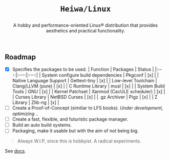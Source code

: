 # <p align="center">`Heiwa/Linux`</p>
<p align="center">A hobby and performance-oriented Linux® distribution that provides aesthetics and practical functionality.</p>

<br>

## Roadmap <img alt="" align="right" src="https://badges.pufler.dev/visits/heiwalinux/heiwa?style=flat-square&label=&color=000000&logo=GitHub&logoColor=white&labelColor=373e4d"/>
- [x] Specifies the packages to be used.
    | Function | Packages | Status |
    |:---:|:---:|:---:|
    | System configure build dependencies | Pkgconf                   | [x] |
    | Native Language Support             | Gettext-tiny              | [x] |
    | Low-level Toolchain                 | Clang/LLVM (pure)         | [x] |
    | C Runtime Library                   | musl                      | [x] |
    | System Build Tools                  | GNU                       | [x] |
    | Kernel Patchset                     | Xanmod (CacULE scheduler) | [x] |
    | Curses Library                      | NetBSD Curses             | [x] |
    | .gz Archiver                        | Pigz                      | [x] |
    | Z Library                           | Zlib-ng                   | [x] |
- [ ] Create a Proof-of-Concept (similiar to LFS books). *Under development, optimizing ..*
- [ ] Create a fast, flexible, and futuristic package manager.
- [ ] Build an auto build systems.
- [ ] Packaging, make it usable but with the aim of not being big.
> Always W.I.P, since this is hobbyist. A radical experiments.

See [docs](./docs).
